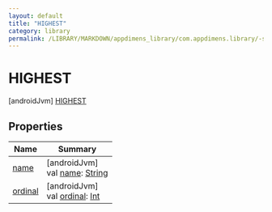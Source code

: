 ```yaml
---
layout: default
title: "HIGHEST"
category: library
permalink: /LIBRARY/MARKDOWN/appdimens_library/com.appdimens.library/-screen-type/-h-i-g-h-e-s-t/index.html
---
```


# HIGHEST

[androidJvm]
[HIGHEST](README.md)

## Properties

| Name | Summary |
|---|---|
| [name](../../-unit-type/-p-x/README.md#-372974862%2FProperties%2F373173406) | [androidJvm]<br>val [name](../../-unit-type/-p-x/README.md#-372974862%2FProperties%2F373173406): [String](https://kotlinlang.org/api/core/kotlin-stdlib/kotlin/-string/index.html) |
| [ordinal](../../-unit-type/-p-x/README.md#-739389684%2FProperties%2F373173406) | [androidJvm]<br>val [ordinal](../../-unit-type/-p-x/README.md#-739389684%2FProperties%2F373173406): [Int](https://kotlinlang.org/api/core/kotlin-stdlib/kotlin/-int/index.html) |